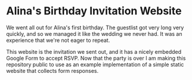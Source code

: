 # Alina's Birthday Invitation Website

We went all out for Alina's first birthday. The guestlist got very long very quickly, and so we managed it like the wedding
we never had. It was an experience that we're not eager to repeat.

This website is the invitation we sent out, and it has a nicely embedded Google Form to accept RSVP. Now that the party is
over I am making this repository public to use as an example implementation of a simple static website that collects form
responses.
